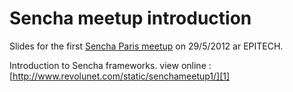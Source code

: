 Sencha meetup introduction
=====

Slides for the first [Sencha Paris meetup][0] on 29/5/2012 ar EPITECH.

Introduction to Sencha frameworks. view online : [http://www.revolunet.com/static/senchameetup1/][1]


 [0]: http://www.meetup.com/Sencha-Paris/
 [1]: http://www.revolunet.com/static/senchameetup1/

